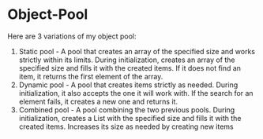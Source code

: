 # Object-Pool
Here are 3 variations of my object pool:
1) Static pool - A pool that creates an array of the specified size and works strictly within its limits. During initialization, creates an array of the specified size and fills it with the created items. If it does not find an item, it returns the first element of the array.
2) Dynamic pool - A pool that creates items strictly as needed. During initialization, it also accepts the one it will work with. If the search for an element fails, it creates a new one and returns it.
3) Combined pool - A pool combining the two previous pools. During initialization, creates a List<T> with the specified size and fills it with the created items. Increases its size as needed by creating new items
